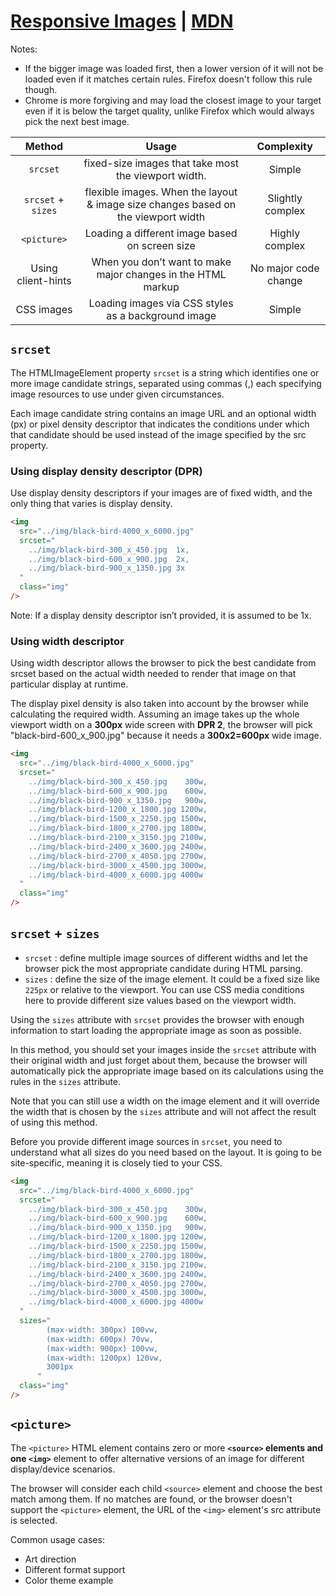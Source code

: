 # [Responsive Images](https://imagekit.io/responsive-images) | [MDN](https://developer.mozilla.org/en-US/docs/Learn/HTML/Multimedia_and_embedding/Responsive_images)

Notes:

- If the bigger image was loaded first, then a lower version of it will not be loaded even if it matches certain rules. Firefox doesn't follow this rule though.
- Chrome is more forgiving and may load the closest image to your target even if it is below the target quality, unlike Firefox which would always pick the next best image.

|       Method       |                                       Usage                                       |      Complexity      |
| :----------------: | :-------------------------------------------------------------------------------: | :------------------: |
|      `srcset`      |               fixed-size images that take most the viewport width.                |        Simple        |
| `srcset` + `sizes` | flexible images. When the layout & image size changes based on the viewport width |   Slightly complex   |
|    `<picture>`     |                  Loading a different image based on screen size                   |    Highly complex    |
| Using client-hints |           When you don’t want to make major changes in the HTML markup            | No major code change |
|     CSS images     |                Loading images via CSS styles as a background image                |        Simple        |

## `srcset`

The HTMLImageElement property `srcset` is a string which identifies one or more image candidate strings, separated using commas (,) each specifying image resources to use under given circumstances.

Each image candidate string contains an image URL and an optional width (px) or pixel density descriptor that indicates the conditions under which that candidate should be used instead of the image specified by the src property.

### Using display density descriptor (DPR)

Use display density descriptors if your images are of fixed width, and the only thing that varies is display density.

```html
<img
  src="../img/black-bird-4000_x_6000.jpg"
  srcset="
    ../img/black-bird-300_x_450.jpg  1x,
    ../img/black-bird-600_x_900.jpg  2x,
    ../img/black-bird-900_x_1350.jpg 3x
  "
  class="img"
/>
```

Note: If a display density descriptor isn’t provided, it is assumed to be 1x.

### Using width descriptor

Using width descriptor allows the browser to pick the best candidate from srcset based on the actual width needed to render that image on that particular display at runtime.

The display pixel density is also taken into account by the browser while calculating the required width. Assuming an image takes up the whole viewport width on a **300px** wide screen with **DPR 2**, the browser will pick "black-bird-600_x_900.jpg" because it needs a **300x2=600px** wide image.

```html
<img
  src="../img/black-bird-4000_x_6000.jpg"
  srcset="
    ../img/black-bird-300_x_450.jpg    300w,
    ../img/black-bird-600_x_900.jpg    600w,
    ../img/black-bird-900_x_1350.jpg   900w,
    ../img/black-bird-1200_x_1800.jpg 1200w,
    ../img/black-bird-1500_x_2250.jpg 1500w,
    ../img/black-bird-1800_x_2700.jpg 1800w,
    ../img/black-bird-2100_x_3150.jpg 2100w,
    ../img/black-bird-2400_x_3600.jpg 2400w,
    ../img/black-bird-2700_x_4050.jpg 2700w,
    ../img/black-bird-3000_x_4500.jpg 3000w,
    ../img/black-bird-4000_x_6000.jpg 4000w
  "
  class="img"
/>
```

## `srcset` + `sizes`

- `srcset` : define multiple image sources of different widths and let the browser pick the most appropriate candidate during HTML parsing.
- `sizes` : define the size of the image element. It could be a fixed size like `225px` or relative to the viewport. You can use CSS media conditions here to provide different size values based on the viewport width.

Using the `sizes` attribute with `srcset` provides the browser with enough information to start loading the appropriate image as soon as possible.

In this method, you should set your images inside the `srcset` attribute with their original width and just forget about them, because the browser will automatically pick the appropriate image based on its calculations using the rules in the `sizes` attribute.

Note that you can still use a width on the image element and it will override the width that is chosen by the `sizes` attribute and will not affect the result of using this method.

Before you provide different image sources in `srcset`, you need to understand what all sizes do you need based on the layout. It is going to be site-specific, meaning it is closely tied to your CSS.

```html
<img
  src="../img/black-bird-4000_x_6000.jpg"
  srcset="
    ../img/black-bird-300_x_450.jpg    300w,
    ../img/black-bird-600_x_900.jpg    600w,
    ../img/black-bird-900_x_1350.jpg   900w,
    ../img/black-bird-1200_x_1800.jpg 1200w,
    ../img/black-bird-1500_x_2250.jpg 1500w,
    ../img/black-bird-1800_x_2700.jpg 1800w,
    ../img/black-bird-2100_x_3150.jpg 2100w,
    ../img/black-bird-2400_x_3600.jpg 2400w,
    ../img/black-bird-2700_x_4050.jpg 2700w,
    ../img/black-bird-3000_x_4500.jpg 3000w,
    ../img/black-bird-4000_x_6000.jpg 4000w
  "
  sizes="
        (max-width: 300px) 100vw,
        (max-width: 600px) 70vw,
        (max-width: 900px) 100vw,
        (max-width: 1200px) 120vw,
        3001px
      "
  class="img"
/>
```

## `<picture>`

The `<picture>` HTML element contains zero or more **`<source>` elements and one `<img>`** element to offer alternative versions of an image for different display/device scenarios.

The browser will consider each child `<source>` element and choose the best match among them. If no matches are found, or the browser doesn't support the `<picture>` element, the URL of the `<img>` element's src attribute is selected.

Common usage cases:

- Art direction
- Different format support
- Color theme example

